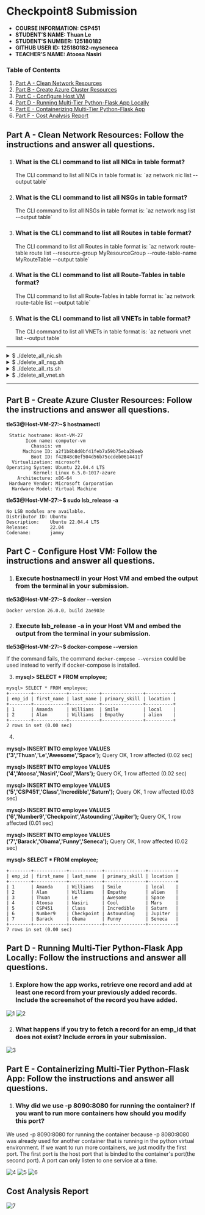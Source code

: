 # Checkpoint8 Submission

- **COURSE INFORMATION: CSP451**
- **STUDENT’S NAME: Thuan Le**
- **STUDENT'S NUMBER: 125180182**
- **GITHUB USER ID: 125180182-myseneca**
- **TEACHER’S NAME: Atoosa Nasiri**

### Table of Contents
1. [Part A - Clean Network Resources](#part-a---clean-network-resources-follow-the-instructions-and-answer-all-questions)
2. [Part B - Create Azure Cluster Resources](#part-b---create-azure-cluster-resources-follow-the-instructions-and-answer-all-questions)
3. [Part C - Configure Host VM](#part-c---configure-host-vm-follow-the-instructions-and-answer-all-questions)
4. [Part D - Running Multi-Tier Python-Flask App Locally](#part-d---running-multi-tier-python-flask-app-locally-follow-the-instructions-and-answer-all-questions)
5. [Part E - Containerizing Multi-Tier Python-Flask App](#part-e---containerizing-multi-tier-python-flask-app-follow-the-instructions-and-answer-all-questions)
6. [Part F - Cost Analysis Report](#cost-analysis-report)


## Part A - Clean Network Resources: Follow the instructions and answer all questions.

1. ### What is the CLI command to list all NICs in table format?
    <p>The CLI command to list all NICs in table format is: `az network nic list --output table`</p>

2. ### What is the CLI command to list all NSGs in table format?
    <p>The CLI command to list all NSGs in table format is: `az network nsg list --output table`</p>

3. ### What is the CLI command to list all Routes in table format?
    <p>The CLI command to list all Routes in table format is: `az network route-table route list --resource-group MyResourceGroup --route-table-name MyRouteTable --output table`</p>

4. ### What is the CLI command to list all Route-Tables in table format?
    <p>The CLI command to list all Route-Tables in table format is: `az network route-table list --output table`

5. ### What is the CLI command to list all VNETs in table format?
    <p>The CLI command to list all VNETs in table format is: `az network vnet list --output table`
---

<details>

<summary>$ ./delete_all_nic.sh</summary>

```                                                         
 .d8888b.   .d8888b.  8888888b.     d8888  888888888  d888       
d88P  Y88b d88P  Y88b 888   Y88b   d8P888  888       d8888       
888    888 Y88b.      888    888  d8P 888  888         888       
888         "Y888b.   888   d88P d8P  888  8888888b.   888       
888            "Y88b. 8888888P" d88   888       "Y88b  888       
888    888       "888 888       8888888888        888  888       
Y88b  d88P Y88b  d88P 888             888  Y88b  d88P  888       
 "Y8888P"   "Y8888P"  888             888   "Y8888P" 8888888      


Loaded variabes without error

---------------------------------------------------
Deleting Network Interface Cards
---------------------------------------------------

NIC: wc-99 
Check if it  exists ---

Doesn't exist! Nothing to do ...

NIC: lr-99 
Check if it  exists ---

Doesn't exist! Nothing to do ...

NIC: ws-99 
Check if it  exists ---

Doesn't exist! Nothing to do ...

NIC: ls-99 
Check if it  exists ---

Doesn't exist! Nothing to do ...
```
</details>


<details>

<summary>$ ./delete_all_nsg.sh</summary>

```
 .d8888b.   .d8888b.  8888888b.     d8888  888888888  d888       
d88P  Y88b d88P  Y88b 888   Y88b   d8P888  888       d8888       
888    888 Y88b.      888    888  d8P 888  888         888       
888         "Y888b.   888   d88P d8P  888  8888888b.   888       
888            "Y88b. 8888888P" d88   888       "Y88b  888       
888    888       "888 888       8888888888        888  888       
Y88b  d88P Y88b  d88P 888             888  Y88b  d88P  888       
 "Y8888P"   "Y8888P"  888             888   "Y8888P" 8888888      


Loaded variabes without error

---------------------------------------------------
Delting Netwrok Security Groups
---------------------------------------------------

NSG: WC-NSG-99 
Check if it  exists ---

Doesn't exist! Nothing to do ...

NSG: LR-NSG-99 
Check if it  exists ---

Doesn't exist! Nothing to do ...

NSG: LS-NSG-99 
Check if it  exists ---

Doesn't exist! Nothing to do ...

NSG: WS-NSG-99 
Check if it  exists ---

Doesn't exist! Nothing to do ...
```
</details>

<details>

<summary>$ ./delete_all_rts.sh</summary>

```
                                                                 
                                                                 
 .d8888b.   .d8888b.  8888888b.     d8888  888888888  d888       
d88P  Y88b d88P  Y88b 888   Y88b   d8P888  888       d8888       
888    888 Y88b.      888    888  d8P 888  888         888       
888         "Y888b.   888   d88P d8P  888  8888888b.   888       
888            "Y88b. 8888888P" d88   888       "Y88b  888       
888    888       "888 888       8888888888        888  888       
Y88b  d88P Y88b  d88P 888             888  Y88b  d88P  888       
 "Y8888P"   "Y8888P"  888             888   "Y8888P" 8888888      


Loaded variabes without error

---------------------------------------------------
Deleting Routes
---------------------------------------------------

Route: Route-to-Server 
Check if it  exists ---

Doesn't exist! Nothing to do ...

Route: Route-to-Desktop 
Check if it  exists ---

Doesn't exist! Nothing to do ...


---------------------------------------------------
Deleting Subnet Associations
---------------------------------------------------


Deleting Route table Associatin for: Virtual-Desktop-Client

Deleting Route table Associatin for: SN1

---------------------------------------------------
Deleting Route Table: RT-99
---------------------------------------------------

Route Table: Route-to-Desktop 
Check if it  exists ---

Doesn't exist! Nothing to do ...


---------------------------------------------------
DONE!
---------------------------------------------------
```
</details>

<details>

<summary>$ ./delete_all_vnet.sh</summary>

```
                                                                 
                                                                 
 .d8888b.   .d8888b.  8888888b.     d8888  888888888  d888       
d88P  Y88b d88P  Y88b 888   Y88b   d8P888  888       d8888       
888    888 Y88b.      888    888  d8P 888  888         888       
888         "Y888b.   888   d88P d8P  888  8888888b.   888       
888            "Y88b. 8888888P" d88   888       "Y88b  888       
888    888       "888 888       8888888888        888  888       
Y88b  d88P Y88b  d88P 888             888  Y88b  d88P  888       
 "Y8888P"   "Y8888P"  888             888   "Y8888P" 8888888      


Loaded variabes without error

---------------------------------------------------
Deleting VNET Peering
---------------------------------------------------


RoutertoStudent in VNET: Router-99 ...

Check if it exists ---

Doesn't exist! Nothing to do ...


StudenttoRouter in VNET: Student-1202253-vnet ...

Check if it exists ---

Doesn't exist! Nothing to do ...


RoutertoServer in VNET: Router-99 ...

Check if it exists ---

Doesn't exist! Nothing to do ...


ServertoRouter in VNET: Server-99 ...

Check if it exists ---

Doesn't exist! Nothing to do ...


---------------------------------------------------
Deleting Sunbets and VNETs
---------------------------------------------------

---------------------------------------------------
VNET: Router-99
---------------------------------------------------

Subnet: SN1
Check if it exists ---

Doesn't exist! Nothing to do ...


Subnet: SN2
Check if it exists ---

Doesn't exist! Nothing to do ...


Subnet: SN3
Check if it exists ---

Doesn't exist! Nothing to do ...


Subnet: SN4
Check if it exists ---

Doesn't exist! Nothing to do ...


VNET: Router-99
Check if it exists ---

Doesn't exist! Nothing to do ...

---------------------------------------------------
VNET: Server-99
---------------------------------------------------

Subnet: SN1
Check if it exists ---

Doesn't exist! Nothing to do ...


Subnet: SN2
Check if it exists ---

Doesn't exist! Nothing to do ...


Subnet: SN3
Check if it exists ---

Doesn't exist! Nothing to do ...


Subnet: SN4
Check if it exists ---

Doesn't exist! Nothing to do ...


VNET: Server-99
Check if it exists ---

Doesn't exist! Nothing to do ...


---------------------------------------------------
DONE!
---------------------------------------------------
```
</details>

---
## Part B - Create Azure Cluster Resources: Follow the instructions and answer all questions.

**tle53@Host-VM-27:~$ hostnamectl**

```
 Static hostname: Host-VM-27
       Icon name: computer-vm
         Chassis: vm
      Machine ID: a2f1b8b8d0bf41feb7a59b75eba28eeb
         Boot ID: f42848c0ef504d56b75ccdeb0614411f
  Virtualization: microsoft
Operating System: Ubuntu 22.04.4 LTS
          Kernel: Linux 6.5.0-1017-azure
    Architecture: x86-64
 Hardware Vendor: Microsoft Corporation
  Hardware Model: Virtual Machine
```

**tle53@Host-VM-27:~$ sudo lsb_release -a**

```
No LSB modules are available.
Distributor ID: Ubuntu
Description:    Ubuntu 22.04.4 LTS
Release:        22.04
Codename:       jammy
```

## Part C - Configure Host VM: Follow the instructions and answer all questions.

1. ### Execute hostnamectl in your Host VM and embed the output from the terminal in your submission.
**tle53@Host-VM-27:~$ docker --version**

```
Docker version 26.0.0, build 2ae903e
```

2. ### Execute lsb_release -a in your Host VM and embed the output from the terminal in your submission. 
**tle53@Host-VM-27:~$ docker-compose --version**

If the command fails, the command `docker-compose --version` could be used instead to verify if docker-compose is installed.

3. **mysql> SELECT * FROM employee;**
```
mysql> SELECT * FROM employee;
+--------+------------+-----------+---------------+----------+
| emp_id | first_name | last_name | primary_skill | location |
+--------+------------+-----------+---------------+----------+
| 1      | Amanda     | Williams  | Smile         | local    |
| 2      | Alan       | Williams  | Empathy       | alien    |
+--------+------------+-----------+---------------+----------+
2 rows in set (0.00 sec)
```

4. 
**mysql> INSERT INTO employee VALUES ('3','Thuan','Le','Awesome','Space');**
Query OK, 1 row affected (0.02 sec)

**mysql> INSERT INTO employee VALUES ('4','Atoosa','Nasiri','Cool','Mars');**
Query OK, 1 row affected (0.02 sec)

**mysql> INSERT INTO employee VALUES ('5','CSP451','Class','Incredible','Saturn');**
Query OK, 1 row affected (0.03 sec)

**mysql> INSERT INTO employee VALUES ('6','Number9','Checkpoint','Astounding','Jupiter');**
Query OK, 1 row affected (0.01 sec)

**mysql> INSERT INTO employee VALUES ('7','Barack','Obama','Funny','Seneca');**
Query OK, 1 row affected (0.02 sec)

**mysql> SELECT * FROM employee;**

```
+--------+------------+------------+---------------+----------+
| emp_id | first_name | last_name  | primary_skill | location |
+--------+------------+------------+---------------+----------+
| 1      | Amanda     | Williams   | Smile         | local    |
| 2      | Alan       | Williams   | Empathy       | alien    |
| 3      | Thuan      | Le         | Awesome       | Space    |
| 4      | Atoosa     | Nasiri     | Cool          | Mars     |
| 5      | CSP451     | Class      | Incredible    | Saturn   |
| 6      | Number9    | Checkpoint | Astounding    | Jupiter  |
| 7      | Barack     | Obama      | Funny         | Seneca   |
+--------+------------+------------+---------------+----------+
7 rows in set (0.00 sec)

```

## Part D - Running Multi-Tier Python-Flask App Locally: Follow the instructions and answer all questions.

1. ### Explore how the app works, retrieve one record and add at least one record from your previously added records. Include the screenshot of the record you have added.
![1](/Checkpoint9/Checkpoint9-images/1.png)
![2](/Checkpoint9/Checkpoint9-images/2.png)

2. ### What happens if you try to fetch a record for an emp_id that does not exist? Include errors in your submission.
![3](/Checkpoint9/Checkpoint9-images/3.png)

## Part E - Containerizing Multi-Tier Python-Flask App: Follow the instructions and answer all questions.

1. ### Why did we use -p 8090:8080 for running the container? If you want to run more containers how should you modify this port?
<p>We used -p 8090:8080 for running the container because -p 8080:8080 was already used for another container that is running in the python virtual environment. If we want to run more containers, we just modify the first port. The first port is the host port that is binded to the container's port(the second port). A port can only listen to one service at a time.

![4](/Checkpoint9/Checkpoint9-images/4.png)
![5](/Checkpoint9/Checkpoint9-images/5.png)
![6](/Checkpoint9/Checkpoint9-images/6.png)

## Cost Analysis Report

![7](/Checkpoint9/Checkpoint9-images/7.png)